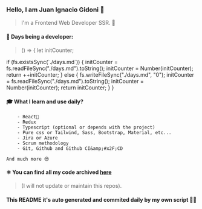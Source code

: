 ### Hello, I am Juan Ignacio Gidoni 🤘

> I&#39;m a Frontend Web Developer SSR. 🍻

#### 🚀 Days being a developer: 

> () &#x3D;&gt; {
  let initCounter;

  if (fs.existsSync(&#x60;.&#x2F;days.md&#x60;)) {
    initCounter &#x3D; fs.readFileSync(&quot;.&#x2F;days.md&quot;).toString();
    initCounter &#x3D; Number(initCounter);
    return ++initCounter;
  } else {
    fs.writeFileSync(&quot;.&#x2F;days.md&quot;, &quot;0&quot;);
    initCounter &#x3D; fs.readFileSync(&quot;.&#x2F;days.md&quot;).toString();
    initCounter &#x3D; Number(initCounter);
    return initCounter;
  }
}

#### 🎓 What I learn and use daily?

>   
        - React🍻
        - Redux
        - Typescript (optional or depends with the project)
        - Pure css or Tailwind, Sass, Bootstrap, Material, etc...
        - Jira or Azure
        - Scrum methodology
        - Git, Github and Github CI&amp;#x2F;CD
    
    And much more 😍

#### ⚛️ You can find all my code archived [here](https:&#x2F;&#x2F;github.com&#x2F;JuanGidoni&#x2F;archive)

> (I will not update or maintain this repos).

#### This README it&#39;s auto generated and commited daily by my own script 🚀😍
